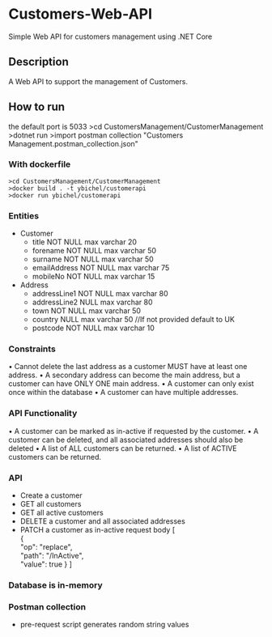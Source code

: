 # Customers-Web-API
Simple Web API for customers management using .NET Core

## Description
A Web API to support the management of Customers.

## How to run
the default port is 5033
    >cd CustomersManagement/CustomerManagement
    >dotnet run
    >import postman collection "Customers Management.postman_collection.json"

### With dockerfile
    >cd CustomersManagement/CustomerManagement
    >docker build . -t ybichel/customerapi
    >docker run ybichel/customerapi


### Entities
- Customer
    - title NOT NULL max varchar 20
    - forename NOT NULL max varchar 50
    - surname NOT NULL max varchar 50
    - emailAddress NOT NULL max varchar 75
    - mobileNo NOT NULL max varchar 15
- Address
    - addressLine1 NOT NULL max varchar 80
    - addressLine2 NULL max varchar 80
    - town NOT NULL max varchar 50
    - country NULL max varchar 50 //If not provided default to UK
    - postcode NOT NULL max varchar 10

### Constraints
• Cannot delete the last address as a customer MUST have at least one address.
• A secondary address can become the main address, but a customer can have ONLY ONE main address.
• A customer can only exist once within the database
• A customer can have multiple addresses.

### API Functionality
• A customer can be marked as in-active if requested by the customer.
• A customer can be deleted, and all associated addresses should also be deleted
• A list of ALL customers can be returned.
• A list of ACTIVE customers can be returned.

### API
- Create a customer
- GET all customers
- GET all active customers
- DELETE a customer and all associated addresses
- PATCH a customer as in-active
    request body
    [     
        {       
           "op": "replace",       
           "path": "/InActive",       
           "value": true
        }
    ]

### Database is in-memory

### Postman collection
- pre-request script generates random string values 